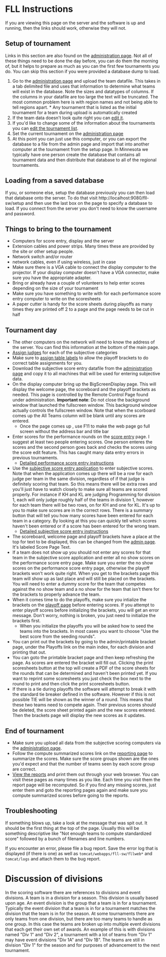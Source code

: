 # FLL Instructions

If you are viewing this page on the server and the software is up and running, then the links should work, otherwise they will not.


## Setup of tournament

Links in this section are also found on the [administration page](http://localhost:9080/fll-sw/admin/index.jsp). Not all of these things need to be done the day before, you can do them the morning of, but it helps to prepare as much as you can the first few tournaments you do. You can skip this section if you were provided a database dump to load.

  1. Go to the [administration page](http://localhost:9080/fll-sw/admin/index.jsp) and upload the team datafile. This takes in a tab delimited file and uses that information to determine what teams will exist in the database. Note the sizes and datatypes of columns. If the columns in your datafile are too large the text will be truncated. The most common problem here is with region names and not being able to tell regions apart.
    * Any tournament that is listed as the initial tournament for a team during upload is automatically created 
  1. If the team data doesn't look quite right you can [edit it](http://localhost:9080/fll-sw/admin/select_team.jsp).
  1. If you'd like to change some of the information about the tournaments you can [edit the tournament list](http://localhost:9080/fll-sw/admin/tournaments.jsp).
  1. Set the current tournament on the [administration page](http://localhost:9080/fll-sw/admin/index.jsp)
  1. At this point you can just use this computer, or you can export the database to a file from the admin page and import that into another computer at the tournament from the setup page. In Minnesota we typically have one person create the database that contains all tournament data and then distribute that database to all of the regional tournaments.  


## Loading from a saved database

If you, or someone else, setup the database previously you can then load that database onto the server. To do that visit http://localhost:9080/fll-sw/setup and then use the last box on the page to specify a database to load. If you connect from the server you don't need to know the username and password.


## Things to bring to the tournament

  * Computers for score entry, display and the server
  * Extension cables and power strips. Many times these are provided by the site or other setup people.
  * Network switch and/or router
  * network cables, even if using wireless, just in case
  * Make sure there is a VGA cable to connect the display computer to the projector. If your display computer doesn't have a VGA connector, make sure you have the appropriate adapter.
  * Bring or already have a couple of volunteers to help enter scores depending on the size of your tournament
  * Make sure you have something to write with for each performance score entry computer to write on the scoresheets
  * A paper cutter is handy for the score sheets during playoffs as many times they are printed off 2 to a page and the page needs to be cut in half  


## Tournament day

  * The other computers on the network will need to know the address of the server. You can find this information at the bottom of the main page.
  * [Assign judges](http://localhost:9080/fll-sw/admin/judges.jsp) for each of the subjective categories
  * Make sure to [assign table labels](http://localhost:9080/fll-sw/admin/tables.jsp) to allow the playoff brackets to do correct table assignments for you.
  * Download the subjective score entry datafile from the [administration page](http://localhost:9080/fll-sw/admin/index.jsp) and copy it to all machines that will be used for entering subjective data.
  * On the display computer bring up the BigScreenDisplay page. This will display the welcome page, the scoreboard and the playoff brackets as needed. This page is controlled by the Remote Control Page found under administration. **Important note**: Do not close the background window that launched the fullscreen window. This background window actually controls the fullscreen window. Note that when the scorboard comes up the All Teams column will be blank until any scores are entered.
    * Once the page comes up , use F11 to make the web page go full screen without the address bar and title bar
  * Enter scores for the performance rounds on the [score entry](http://localhost:9080/fll-sw/scoreEntry/select_team.jsp) page. I suggest at least two people entering scores. One person enteres the scores and the second person goes back and checks the scores using the score edit feature. This has caught many data entry errors in previous tournaments.
    * [Detailed performance score entry instructions](performance-entry-instructions.md)
  * Use the [subjective score entry application](http://localhost:9080/fll-sw/subjective-app.jar) to enter subjective scores. Note that when the application comes up there will be a row for each judge per team in the same division, regardless of if that judge is definitely scoring that team. So this means there will be extra rows and you'll just have to watch closely to make sure all teams are scored properly. For instance if KH and KL are judging Programming for division 1, each will only judge roughly half of the teams in division 1, however for each team there will be two rows, on for KH and one for KL. It's up to you to make sure scores are in the correct rows. There is a summary button that will tell you how many scores have been entered for each team in a category. By looking at this you can quickly tell which scores haven't been entered or if a score has been entered for the wrong team.
    * [Detailed subjective score entry instructions](subjective-instructions.md)
  * The scoreboard, welcome page and playoff brackets have a place at the top for text to be displayed, this can be changed from the [admin page](http://localhost:9080/fll-sw/admin/). It's labeled Score Page Text.
  * If a team does not show up you should not enter any scores for that team in the subjective score application and enter all no show scores on the performance score entry page. Make sure you enter the no show scores on the performance score entry page, otherwise the playoff brackets won't work quite right. When you get to the brackets page this team will show up as last place and will still be placed on the brackets. You will need to enter a dummy score for the team that competes against the no show team and a no show for the team that isn't there for the brackets to properly advance the team.
  * When it comes time to do the playoffs, make sure you intialize the brackets on the [playoff page](http://localhost:9080/fll-sw/playoff/index.jsp) before entering scores. If you attempt to enter playoff scores before initializing the brackets, you will get an error message. Don't worry, nothing is broken, you just need to initialize the brackets first.
    * When you initialize the playoffs you will be asked how to seed the teams into the brackets. In most cases you want to choose "Use the best score from the seeding rounds".
  * You can print out the brackets by going to the admin/printable bracket page, under the Playoffs link on the main index, for each division and printing that out.
  * You can goto the printable bracket page and then keep refreshing the page. As scores are entered the bracket will fill out. Clicking the print scoresheets button at the top will create a PDF of the score sheets for the rounds that can be determined and haven't been printed yet. If you want to reprint some scoresheets you just check the box next to the round to print and then click the print scoresheets button.
  * If there is a tie during playoffs the software will attempt to break it with the standard tie breaker defined in the software. However if this is not possible TIE will be shown as the winner of a round. This means that these two teams need to compete again. Their previous scores should be deleted, the score sheet printed again and the new scores entered. Then the brackets page will display the new scores as it updates.


## End of tournament

  * Make sure you upload all data from the subjective scoring computers via the [administration page](http://localhost:9080/fll-sw/admin/index.jsp).
  * Follow the compute summarized scores link on the [reporting page](http://localhost:9080/fll-sw/report/index.jsp) to summarize the scores. Make sure the score groups shown are the ones you'd expect and that the number of teams seen by each score group are correct.
  * [View the reports](http://localhost:9080/fll-sw/report/index.jsp) and print them out through your web browser. You can visit these pages as many times as you like. Each time you visit them the report page will be recomputed. So if you find any missing scores, just enter them and goto the reporting pages again and make sure you compute summarized scores before going to the reports.

## Troubleshooting

If something blows up, take a look at the message that was spit out. It should be the first thing at the top of the page. Usually this will be something descriptive like "Not enough teams to compute standardized score" followed by a bunch of filenames and line numbers.

If you encounter an error, please file a bug report. Save the error log that is displayed (if there is one) as well as `tomcat/webapps/fll-sw/fllweb*` and `tomcat/logs` and attach them to the bug report.


# Discussion of divisions

In the scoring software there are references to divisions and event divisions. 
A team is in a division for a season.
This division is usually based upon age.
An event division is the group that a team is in for a tournament. 
Typically the event division that a team is in for a tournament matches the division that the team is in for the season.
At some tournaments there are only teams from one division, but there are too many teams to handle as one group. 
In this case the teams are broken up into multiple event divisions that each get their own set of awards.
An example of this is with divisions named "Div 1" and "Div 2", a tournament with a lot of teams from "Div 1" may have event divisions "Div 1A" and "Div 1B".
The teams are still in division "Div 1" for the season and for purposes of advancement to the next tournament.
